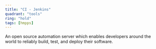 ```yaml
---
title: "CI - Jenkins"
quadrant: "tools"
ring: "hold"
tags: [hmpps]
---
```


An open source automation server which enables developers around the world to reliably build, test, and deploy their software.
